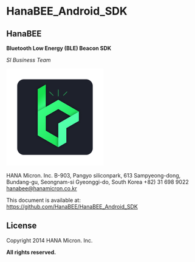 HanaBEE_Android_SDK
===================

**HanaBEE**
------------
**Bluetooth Low Energy (BLE) Beacon SDK** 

*SI Business Team*

![](website/static/hanabee256.png)










HANA Micron. Inc.
B-903, Pangyo siliconpark, 613
Sampyeong-dong, Bundang-gu, Seongnam-si
Gyeonggi-do, South Korea
+82) 31 698 9022
hanabee@hanamicron.co.kr

This document is available at: https://github.com/HanaBEE/HanaBEE_Android_SDK 


License
--------
  Copyright 2014 HANA Micron. Inc. 
  
  **All rights reserved.**
